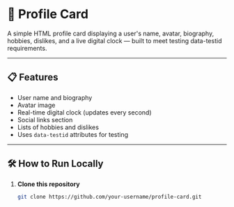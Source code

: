# 🪪 Profile Card

A simple HTML profile card displaying a user's name, avatar, biography, hobbies, dislikes, and a live digital clock — built to meet testing data-testid requirements.

---

## 📋 Features

- User name and biography  
- Avatar image  
- Real-time digital clock (updates every second)  
- Social links section  
- Lists of hobbies and dislikes  
- Uses `data-testid` attributes for testing

---

## 🛠️ How to Run Locally

1. **Clone this repository**
   ```bash
   git clone https://github.com/your-username/profile-card.git
